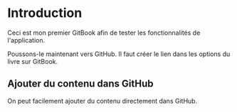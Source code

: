 # Introduction

Ceci est mon premier GitBook afin de tester les fonctionnalités de l'application.

Poussons-le maintenant vers GitHub. Il faut créer le lien dans les options du livre sur GitBook.

## Ajouter du contenu dans GitHub

On peut facilement ajouter du contenu directement dans GitHub.
